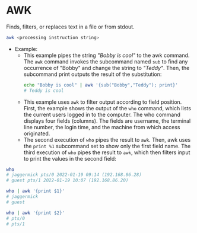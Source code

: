 # AWK

Finds, filters, or replaces text in a file or from stdout.

```bash
awk <processing instruction string>
```

- Example:
  - This example pipes the string _"Bobby is cool"_ to the awk command. The `awk` command invokes the subcommand named `sub` to find any occurrence of "Bobby" and change the string to _"Teddy"_. Then, the subcommand print outputs the result of the substitution:
    ```bash
    echo "Bobby is cool" | awk '{sub("Bobby","Teddy"); print}'
    # Teddy is cool
    ```
  - This example uses `awk` to filter output according to field position. First, the example shows the output of the `who` command, which lists the current users logged in to the computer. The who command displays four fields (columns). The fields are username, the terminal line number, the login time, and the machine from which access originated.
  - The second execution of `who` pipes the result to `awk`. Then, awk uses the `print %1` subcommand set to show only the first field name. The third execution of `who` pipes the result to `awk`, which then filters input to print the values in the second field:

```bash
who
# jaggermick pts/0 2022-01-19 09:14 (192.168.86.28)
# guest pts/1 2022-01-19 10:07 (192.168.86.20)

who | awk '{print $1}'
# jaggermick
# guest

who | awk '{print $2}'
# pts/0
# pts/1
```
